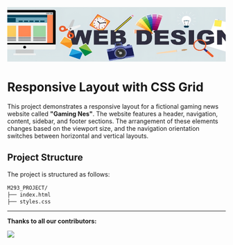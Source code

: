 
<img src="./assets/webdesign_banner.png" alt=""/>

# Responsive Layout with CSS Grid
This project demonstrates a responsive layout for a fictional gaming news website called **"Gaming Nes"**.
The website features a header, navigation, content, sidebar, and footer sections. The arrangement of these elements changes based on the viewport size, and the navigation orientation switches between horizontal and vertical layouts.

## Project Structure
The project is structured as follows:

```
M293_PROJECT/
├── index.html
├── styles.css
```

------

**Thanks to all our contributors:**

<a href="https://github.com/Sigmale1000/M293_Project/graphs/contributors">
  <img anon={1} max={100} src="https://contrib.rocks/image?repo=Sigmale1000/M293_Project" />
</a>
